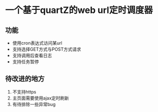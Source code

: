 一个基于quartZ的web url定时调度器
=================

功能
-------------------

* 使用cron表达式访问某url
* 支持选择GET方式与POST方式请求
* 支持调用后查看日志
* 支持任务暂停

待改进的地方
-------------------

1. 不支持https
2. 主页面需要使用ajax定时刷新
3. 有待排除一些异常bug
